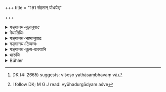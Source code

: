 +++
title = "191 संहतान् योधयेद्"

+++

<details><summary>गङ्गानथ-मूलानुवादः</summary>

He shall make a small number of men fight in close formation; but a large number he may extend as he likes. He shall make them fight, arraying them in the form of the ‘needle’ and the ‘thunderbolt.’—(191)
</details>

<details><summary>मेधातिथिः</summary>

असंहता हि बलवद् विस्तीर्णं बलम् आसाद्यावयवशो विध्वंसनाय वाहनाघातैः क्षयं यान्ति, तद्विनाशे चोत्पान्ना इमे अतो ऽल्पान् आत्मीयान् **संहतान्** **योधयेत्** । अन्योन्यापेक्षया युध्य्मानान् अभिघ्नतः इतरेतरानुग्रहात् परस्परानुरागात् स्पर्धायां च परान् संहतान् सोढुं समर्था भवन्ति । **कामं** यथेष्टं कार्यार्थं **बहून् विस्तारयेद्** विप्रकीर्णान् योधयेद् इत्यादि मन्येत । भिन्नांस् तांश् चैतान् भयम् एष्यति, परान् स्वान् वा बहून् दृष्ट्वा त्रासः स्याद् इति । **सूची** पूर्वोक्तो ऽक्षव्यूहभेदो ऽग्रतः पृष्ठतश् च त्रिधा व्यवस्थितः पार्श्वयोर् भेदन, । तेन चात्मानं सूचिव्यूहं विभज्य योधयेत् । सतां च सर्वव्यूहानां प्रतिष्ठाव्यूहनसमर्थाव् इति प्रतिगृहीताव् एवं कारणात् । यदा तु परबले ह्य् एताव् एव भवतस् तदा स्वे बले विपर्ययः कार्यः । तुल्यत्वे तु पुष्टिमत्वानुरक्तकुशलमाननप्रभूतैकार्थकारित्वाद् इत्य् अतो विशेषे यथासंभववाक्यैः[^२६४] । **योधयेद्** इति वचनाद् राजा स्वयं तत्प्रतिसंधानार्थं व्यूहदुर्गाद्याश्रये[^२६५] प्रतिग्रहभूतस् तिष्ठेत् । समानतन्त्रेणोक्तम्-


[^२६५]:
     I follow DK; M G J read: vyūhadurgādyam aśve


[^२६४]:
     DK (4: 2665) suggests: viśeṣo yathāsaṃbhavaṃ vā

- द्वे शते धनुषां गत्वा राजा तिष्ठेत् प्रतिग्रहः ।

- भिन्नसंघातनार्थं तु न युध्येताप्रतिग्रहः ॥ (कश् १०.५.५८) ७.१९१ ॥
</details>

<details><summary>गङ्गानथ-भाष्यानुवादः</summary>

If the men do not fight in a close formation, and extend themselves over a large space,—then, happening to be opposed by a larger force, they are apt to be overtaken in small detachments and thus, by sheer impact, become annihilated. For this reason, when the number of.men is small, they should, be mode to fight in close formation, so that fighting with mutual support, they do not become completely annihilated; and also when fighting dose by one another, through mutual rivalry and attachment they are enabled to fight the stronger enemy.

‘*As he likes*’—as much as he may wish, in view of the end to be served,—‘*he may extend a large number of* wirn’—*i.e*., make them fight in small detachments.

If the king thinks that when ordered to fight in small detachments, they may be struck with fear,—or that fear might arise in their minds on seeing the larger numbers of the enemy—then he shall array his men in the form of the ‘*needle*’ described above. The ‘thunderbolt array’ is that particular form in which the men are divided into three parts—one in the front, another in the rear and the rest on the two sides (of the king). In this ‘needle-array’ or ‘thunderbolt-array’ having arrayed his men, he shall make them do buttle. Of all arrays these two have been singled out for mention, as these two are best able to sustain a charge as well as to push home an attack. When he finds these same formations on the enemy’s side, then he shall resort to the opposite formation.

In the event of both belligerents being equal in number, the particular formations and their effectiveness shall depend upon the physical strength, loyalty and efficiency of the men engaged.

The term ‘*shall make to fight*’ implies that the king himself shall direct the operations from his quarters in a fortress or in some other comparatively safe spot forming the rear of the army. Says a work on the subject—‘The king shall go back to a distance of 200 *bows* (1200 feet) and stay there as the he engage in battle *rear guard*, for the purpose of rallying the men that may be routed; and in no case shall he be without such a rearguard’.—(191)
</details>

<details><summary>गङ्गानथ-टिप्पन्यः</summary>

This verse is quoted in *Parāśaramādhava* (Ācāra, p. 402):—and in
*Vīramitrodaya* (Rājanīti, p. 404).
</details>

<details><summary>गङ्गानथ-तुल्य-वाक्यानि</summary>

*Mahābhārata* (12.100.47).—(The first half as in Manu).—‘When a small
army is fighting against a larger one, the former should be arrayed like
a needle-point.’
</details>

<details><summary>भारुचिः</summary>

**अल्पाः संहताः** परस्परापेक्षया युध्यन्तो न बिभ्यति । **वज्रव्यूहस्** त्रिधाव्यवस्थितः । **सूची**व्यूहो व्याख्यातः । सर्वे तु व्यूहा यथासामर्थ्यं कल्पयितव्याः ॥ ७.१९१ ॥
</details>

<details><summary>Bühler</summary>

191	Let him make a small number of soldiers fight in close order, at his pleasure let him extend a large number in loose ranks; or let him make them fight, arranging (a small number) in the needle-array, (and a large number) in the thunderbolt-array.
</details>
